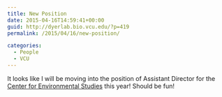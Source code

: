 ```yaml
---
title: New Position
date: 2015-04-16T14:59:41+00:00
guid: http://dyerlab.bio.vcu.edu/?p=419
permalink: /2015/04/16/new-position/

categories:
  - People
  - VCU
---
```

It looks like I will be moving into the position of Assistant Director for the [Center for Environmental Studies](http://vcu.edu/cesweb/) this year!   Should be fun!